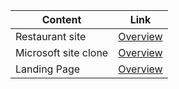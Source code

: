|  Content             |  Link                                                  |
| -------------------- | -----------------------------------------------------  |
| Restaurant site      | [Overview](https://mellow-flower.netlify.app/)         |
| Microsoft site clone | [Overview](https://ks-micros0ft-cl0ne.netlify.app/)    |
| Landing Page         | [Overview](https://video-landing-page007.netlify.app/) |


